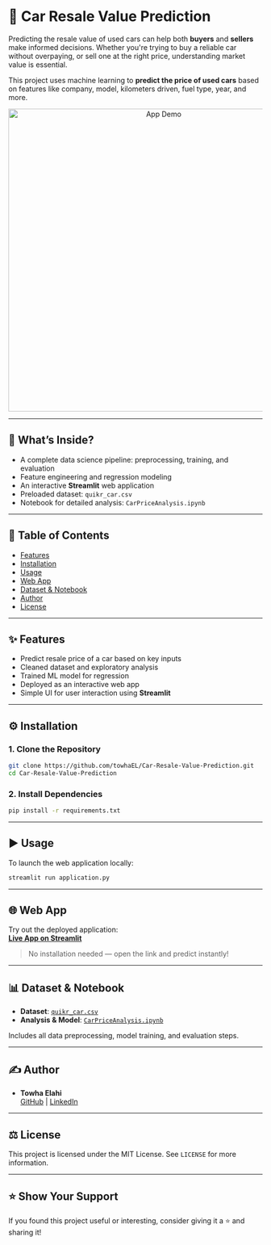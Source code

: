# 🚗 Car Resale Value Prediction

Predicting the resale value of used cars can help both **buyers** and **sellers** make informed decisions. Whether you're trying to buy a reliable car without overpaying, or sell one at the right price, understanding market value is essential.

This project uses machine learning to **predict the price of used cars** based on features like company, model, kilometers driven, fuel type, year, and more.

<p align="center">
  <img src="demo/car_price_demo.gif" width="600" alt="App Demo"/>
  <!-- Replace with an actual demo or screenshot -->
</p>

---

## 🧠 What’s Inside?

- A complete data science pipeline: preprocessing, training, and evaluation  
- Feature engineering and regression modeling  
- An interactive **Streamlit** web application  
- Preloaded dataset: `quikr_car.csv`  
- Notebook for detailed analysis: `CarPriceAnalysis.ipynb`

---

## 📄 Table of Contents

- [Features](#-features)
- [Installation](#-installation)
- [Usage](#-usage)
- [Web App](#-web-app)
- [Dataset & Notebook](#-dataset--notebook)
- [Author](#-author)
- [License](#-license)

---

## ✨ Features

- Predict resale price of a car based on key inputs  
- Cleaned dataset and exploratory analysis  
- Trained ML model for regression  
- Deployed as an interactive web app  
- Simple UI for user interaction using **Streamlit**

---

## ⚙️ Installation

### 1. Clone the Repository
```bash
git clone https://github.com/towhaEL/Car-Resale-Value-Prediction.git
cd Car-Resale-Value-Prediction
```

### 2. Install Dependencies
```bash
pip install -r requirements.txt
```

---

## ▶️ Usage

To launch the web application locally:
```bash
streamlit run application.py
```

---

## 🌐 Web App

Try out the deployed application:  
**[Live App on Streamlit](https://towhael.streamlit.app/)**

> No installation needed — open the link and predict instantly!

---

## 📊 Dataset & Notebook

- **Dataset**: [`quikr_car.csv`](quikr_car.csv)  
- **Analysis & Model**: [`CarPriceAnalysis.ipynb`](CarPriceAnalysis.ipynb)

Includes all data preprocessing, model training, and evaluation steps.

---

## ✍️ Author

- **Towha Elahi**  
  [GitHub](https://github.com/towhaEL) | [LinkedIn](https://www.linkedin.com/in/towhae)

---

## ⚖️ License

This project is licensed under the MIT License. See `LICENSE` for more information.

---

## ⭐ Show Your Support

If you found this project useful or interesting, consider giving it a ⭐ and sharing it!